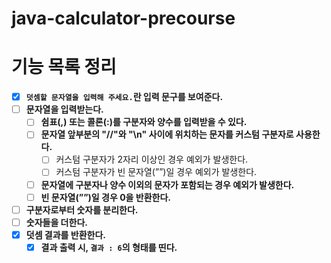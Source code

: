 # java-calculator-precourse

# 기능 목록 정리

- [X]  **`덧셈할 문자열을 입력해 주세요.`란 입력 문구를 보여준다.**
- [ ]  **문자열을 입력받는다.**
   - [ ]  **쉼표(,) 또는 콜론(:)를 구분자와 양수를 입력받을 수 있다.**
   - [ ]  **문자열 앞부분의 "//"와 "\n" 사이에 위치하는 문자를 커스텀 구분자로 사용한다.**
      - [ ]  커스텀 구분자가 2자리 이상인 경우 예외가 발생한다.
      - [ ]  커스텀 구분자가 빈 문자열(””)일 경우 예외가 발생한다.
   - [ ]  **문자열에 구분자나 양수 이외의 문자가 포함되는 경우 예외가 발생한다.**
   - [ ]  **빈 문자열(””)일 경우 0을 반환한다.**
- [ ]  **구분자로부터 숫자를 분리한다.**
- [ ]  **숫자들을 더한다.**
- [X]  **덧셈 결과를 반환한다.**
   - [X]  **결과 출력 시, `결과 : 6`의 형태를 띤다.**
